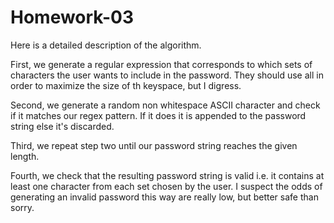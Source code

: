 # Homework-03

Here is a detailed description of the algorithm.

First, we generate a regular expression that corresponds to which sets of characters
the user wants to include in the password.  They should use all in order to maximize
the size of th keyspace, but I digress.

Second, we generate a random non whitespace ASCII character and check if it matches
our regex pattern.  If it does it is appended to the password string else it's discarded.

Third, we repeat step two until our password string reaches the given length.

Fourth, we check that the resulting password string is valid i.e. it contains at least
one character from each set chosen by the user.  I suspect the odds of generating an
invalid password this way are really low, but better safe than sorry.
